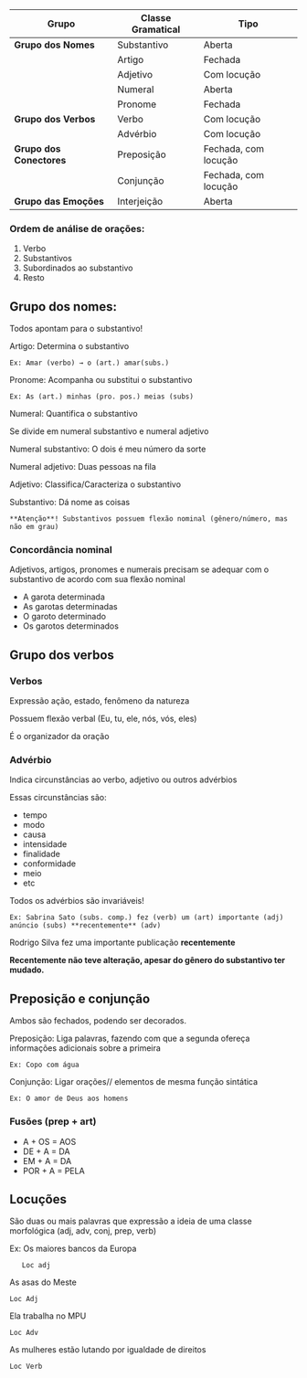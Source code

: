 | **Grupo**             | **Classe Gramatical**       | **Tipo**                        |
|-----------------------|---------------------------|---------------------------------|
| **Grupo dos Nomes**   | Substantivo               | Aberta                          |
|                       | Artigo                    | Fechada                         |
|                       | Adjetivo                  | Com locução                     |
|                       | Numeral                   | Aberta                          |
|                       | Pronome                   | Fechada                         |
| **Grupo dos Verbos**  | Verbo                     | Com locução                     |
|                       | Advérbio                  | Com locução                     |
| **Grupo dos Conectores** | Preposição               | Fechada, com locução            |
|                       | Conjunção                 | Fechada, com locução            |
| **Grupo das Emoções** | Interjeição               | Aberta                          |


### Ordem de análise de orações:

1. Verbo
2. Substantivos
3. Subordinados ao substantivo
4. Resto

## Grupo dos nomes:

Todos apontam para o substantivo!

Artigo: Determina o substantivo

	Ex: Amar (verbo) → o (art.) amar(subs.)

Pronome: Acompanha ou substitui o substantivo

	Ex: As (art.) minhas (pro. pos.) meias (subs)

Numeral: Quantifica o substantivo

Se divide em numeral substantivo e numeral adjetivo

Numeral substantivo: O dois é meu número da sorte

Numeral adjetivo: Duas pessoas na fila

Adjetivo: Classifica/Caracteriza o substantivo

Substantivo: Dá nome as coisas

	**Atenção**! Substantivos possuem flexão nominal (gênero/número, mas não em grau)

### Concordância nominal

Adjetivos, artigos, pronomes e numerais precisam se adequar com o substantivo de acordo com sua flexão nominal

- A garota determinada
- As garotas determinadas
- O garoto determinado
- Os garotos determinados

## Grupo dos verbos

### Verbos

Expressão ação, estado, fenômeno da natureza

Possuem flexão verbal (Eu, tu, ele, nós, vós, eles)

É o organizador da oração

### Advérbio

Indica circunstâncias ao verbo, adjetivo ou outros advérbios

Essas circunstâncias são:

- tempo
- modo
- causa
- intensidade
- finalidade
- conformidade
- meio
- etc

Todos os advérbios são invariáveis!

	Ex: Sabrina Sato (subs. comp.) fez (verb) um (art) importante (adj) anúncio (subs) **recentemente** (adv)

Rodrigo Silva fez uma importante publicação **recentemente**

**Recentemente não teve alteração, apesar do gênero do substantivo ter mudado.**

## Preposição e conjunção

Ambos são fechados, podendo ser decorados.

Preposição: Liga palavras, fazendo com que a segunda ofereça informações adicionais sobre a primeira

	Ex: Copo com água

Conjunção: Ligar orações// elementos de mesma função sintática

	Ex: O amor de Deus aos homens

### Fusões (prep + art)

- A + OS = AOS
- DE + A = DA
- EM + A = DA
- POR + A = PELA

## Locuções

São duas ou mais palavras que expressão a ideia de uma classe morfológica (adj, adv, conj, prep, verb)

Ex: Os maiores bancos da Europa

```
   Loc adj
```

As asas do Meste

	Loc Adj

Ela trabalha no MPU

	Loc Adv

As mulheres estão lutando por igualdade de direitos

	Loc Verb